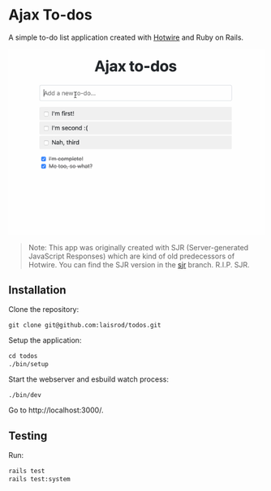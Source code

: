 # Ajax To-dos

A simple to-do list application created with [Hotwire](https://hotwire.dev/) and Ruby on Rails.

![Ajax to-dos GIF](todos.gif)

> Note: This app was originally created with SJR (Server-generated JavaScript Responses) which are kind of old predecessors of Hotwire. You can find the SJR version in the [sjr](https://github.com/mrhead/todos/tree/sjr) branch. R.I.P. SJR.

## Installation

Clone the repository:

```
git clone git@github.com:laisrod/todos.git
```

Setup the application:

```
cd todos
./bin/setup
```

Start the webserver and esbuild watch process:

```
./bin/dev
```

Go to http://localhost:3000/.

## Testing

Run:

```
rails test
rails test:system
```
